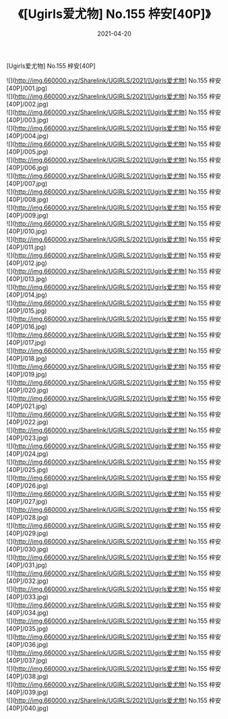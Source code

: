 ﻿---
layout: post
title:  《[Ugirls爱尤物] No.155 梓安[40P]》
date:   2021-04-20
img: http://img.660000.xyz/Sharelink/UGIRLS/2021/[Ugirls爱尤物] No.155 梓安[40P]/000.jpg
categories: [美女, 清纯, 唯美]
---

[Ugirls爱尤物] No.155 梓安[40P]

  ![](http://img.660000.xyz/Sharelink/UGIRLS/2021/[Ugirls爱尤物] No.155 梓安[40P]/001.jpg) <br> ![](http://img.660000.xyz/Sharelink/UGIRLS/2021/[Ugirls爱尤物] No.155 梓安[40P]/002.jpg) <br> ![](http://img.660000.xyz/Sharelink/UGIRLS/2021/[Ugirls爱尤物] No.155 梓安[40P]/003.jpg) <br> ![](http://img.660000.xyz/Sharelink/UGIRLS/2021/[Ugirls爱尤物] No.155 梓安[40P]/004.jpg) <br> ![](http://img.660000.xyz/Sharelink/UGIRLS/2021/[Ugirls爱尤物] No.155 梓安[40P]/005.jpg) <br> ![](http://img.660000.xyz/Sharelink/UGIRLS/2021/[Ugirls爱尤物] No.155 梓安[40P]/006.jpg) <br> ![](http://img.660000.xyz/Sharelink/UGIRLS/2021/[Ugirls爱尤物] No.155 梓安[40P]/007.jpg) <br> ![](http://img.660000.xyz/Sharelink/UGIRLS/2021/[Ugirls爱尤物] No.155 梓安[40P]/008.jpg) <br> ![](http://img.660000.xyz/Sharelink/UGIRLS/2021/[Ugirls爱尤物] No.155 梓安[40P]/009.jpg) <br> ![](http://img.660000.xyz/Sharelink/UGIRLS/2021/[Ugirls爱尤物] No.155 梓安[40P]/010.jpg) <br> ![](http://img.660000.xyz/Sharelink/UGIRLS/2021/[Ugirls爱尤物] No.155 梓安[40P]/011.jpg) <br> ![](http://img.660000.xyz/Sharelink/UGIRLS/2021/[Ugirls爱尤物] No.155 梓安[40P]/012.jpg) <br> ![](http://img.660000.xyz/Sharelink/UGIRLS/2021/[Ugirls爱尤物] No.155 梓安[40P]/013.jpg) <br> ![](http://img.660000.xyz/Sharelink/UGIRLS/2021/[Ugirls爱尤物] No.155 梓安[40P]/014.jpg) <br> ![](http://img.660000.xyz/Sharelink/UGIRLS/2021/[Ugirls爱尤物] No.155 梓安[40P]/015.jpg) <br> ![](http://img.660000.xyz/Sharelink/UGIRLS/2021/[Ugirls爱尤物] No.155 梓安[40P]/016.jpg) <br> ![](http://img.660000.xyz/Sharelink/UGIRLS/2021/[Ugirls爱尤物] No.155 梓安[40P]/017.jpg) <br> ![](http://img.660000.xyz/Sharelink/UGIRLS/2021/[Ugirls爱尤物] No.155 梓安[40P]/018.jpg) <br> ![](http://img.660000.xyz/Sharelink/UGIRLS/2021/[Ugirls爱尤物] No.155 梓安[40P]/019.jpg) <br> ![](http://img.660000.xyz/Sharelink/UGIRLS/2021/[Ugirls爱尤物] No.155 梓安[40P]/020.jpg) <br> ![](http://img.660000.xyz/Sharelink/UGIRLS/2021/[Ugirls爱尤物] No.155 梓安[40P]/021.jpg) <br> ![](http://img.660000.xyz/Sharelink/UGIRLS/2021/[Ugirls爱尤物] No.155 梓安[40P]/022.jpg) <br> ![](http://img.660000.xyz/Sharelink/UGIRLS/2021/[Ugirls爱尤物] No.155 梓安[40P]/023.jpg) <br> ![](http://img.660000.xyz/Sharelink/UGIRLS/2021/[Ugirls爱尤物] No.155 梓安[40P]/024.jpg) <br> ![](http://img.660000.xyz/Sharelink/UGIRLS/2021/[Ugirls爱尤物] No.155 梓安[40P]/025.jpg) <br> ![](http://img.660000.xyz/Sharelink/UGIRLS/2021/[Ugirls爱尤物] No.155 梓安[40P]/026.jpg) <br> ![](http://img.660000.xyz/Sharelink/UGIRLS/2021/[Ugirls爱尤物] No.155 梓安[40P]/027.jpg) <br> ![](http://img.660000.xyz/Sharelink/UGIRLS/2021/[Ugirls爱尤物] No.155 梓安[40P]/028.jpg) <br> ![](http://img.660000.xyz/Sharelink/UGIRLS/2021/[Ugirls爱尤物] No.155 梓安[40P]/029.jpg) <br> ![](http://img.660000.xyz/Sharelink/UGIRLS/2021/[Ugirls爱尤物] No.155 梓安[40P]/030.jpg) <br> ![](http://img.660000.xyz/Sharelink/UGIRLS/2021/[Ugirls爱尤物] No.155 梓安[40P]/031.jpg) <br> ![](http://img.660000.xyz/Sharelink/UGIRLS/2021/[Ugirls爱尤物] No.155 梓安[40P]/032.jpg) <br> ![](http://img.660000.xyz/Sharelink/UGIRLS/2021/[Ugirls爱尤物] No.155 梓安[40P]/033.jpg) <br> ![](http://img.660000.xyz/Sharelink/UGIRLS/2021/[Ugirls爱尤物] No.155 梓安[40P]/034.jpg) <br> ![](http://img.660000.xyz/Sharelink/UGIRLS/2021/[Ugirls爱尤物] No.155 梓安[40P]/035.jpg) <br> ![](http://img.660000.xyz/Sharelink/UGIRLS/2021/[Ugirls爱尤物] No.155 梓安[40P]/036.jpg) <br> ![](http://img.660000.xyz/Sharelink/UGIRLS/2021/[Ugirls爱尤物] No.155 梓安[40P]/037.jpg) <br> ![](http://img.660000.xyz/Sharelink/UGIRLS/2021/[Ugirls爱尤物] No.155 梓安[40P]/038.jpg) <br> ![](http://img.660000.xyz/Sharelink/UGIRLS/2021/[Ugirls爱尤物] No.155 梓安[40P]/039.jpg) <br> ![](http://img.660000.xyz/Sharelink/UGIRLS/2021/[Ugirls爱尤物] No.155 梓安[40P]/040.jpg) <br>